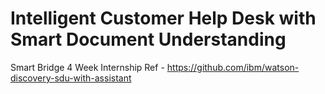 # Intelligent Customer Help Desk with Smart Document Understanding
Smart Bridge 4 Week Internship
Ref - https://github.com/ibm/watson-discovery-sdu-with-assistant
